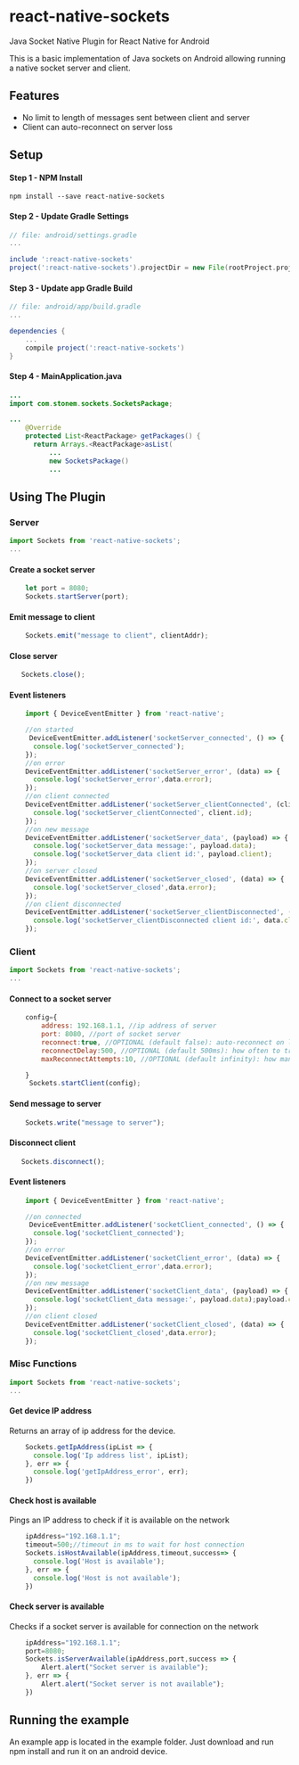 # react-native-sockets
Java Socket Native Plugin for React Native for Android

This is a basic implementation of Java sockets on Android allowing running a native socket server and client.


## Features
* No limit to length of messages sent between client and server
* Client can auto-reconnect on server loss

## Setup
#### Step 1 - NPM Install

```shell
npm install --save react-native-sockets
```
#### Step 2 - Update Gradle Settings

```gradle
// file: android/settings.gradle
...

include ':react-native-sockets'
project(':react-native-sockets').projectDir = new File(rootProject.projectDir, '../node_modules/react-native-sockets/android')
```

#### Step 3 - Update app Gradle Build

```gradle
// file: android/app/build.gradle
...

dependencies {
    ...
    compile project(':react-native-sockets')
}
```

#### Step 4 - MainApplication.java

```java
...
import com.stonem.sockets.SocketsPackage;

...
    @Override
    protected List<ReactPackage> getPackages() {
      return Arrays.<ReactPackage>asList(
          ...
          new SocketsPackage()
          ...
```


## Using The Plugin

### Server

```js
import Sockets from 'react-native-sockets';
...
```
#### Create a socket server
```js
    let port = 8080;
    Sockets.startServer(port);
```

#### Emit message to client
```js
    Sockets.emit("message to client", clientAddr);
```

#### Close server
```js
   Sockets.close();
```

#### Event listeners
```js
    import { DeviceEventEmitter } from 'react-native';

    //on started
     DeviceEventEmitter.addListener('socketServer_connected', () => {
      console.log('socketServer_connected');
    });
    //on error
    DeviceEventEmitter.addListener('socketServer_error', (data) => {
      console.log('socketServer_error',data.error);
    });
    //on client connected
    DeviceEventEmitter.addListener('socketServer_clientConnected', (client) => {
      console.log('socketServer_clientConnected', client.id);
    });
    //on new message
    DeviceEventEmitter.addListener('socketServer_data', (payload) => {
      console.log('socketServer_data message:', payload.data);
      console.log('socketServer_data client id:', payload.client);
    });
    //on server closed
    DeviceEventEmitter.addListener('socketServer_closed', (data) => {
      console.log('socketServer_closed',data.error);
    });
    //on client disconnected
    DeviceEventEmitter.addListener('socketServer_clientDisconnected', (data) => {
      console.log('socketServer_clientDisconnected client id:', data.client);
    });
```

### Client

```js
import Sockets from 'react-native-sockets';
...
```
#### Connect to a socket server
```js
    config={
        address: 192.168.1.1, //ip address of server
        port: 8080, //port of socket server
        reconnect:true, //OPTIONAL (default false): auto-reconnect on lost server
        reconnectDelay:500, //OPTIONAL (default 500ms): how often to try to auto-reconnect
        maxReconnectAttempts:10, //OPTIONAL (default infinity): how many time to attemp to auto-reconnect

    }
     Sockets.startClient(config);
```

#### Send message to server
```js
    Sockets.write("message to server");
```

#### Disconnect client
```js
   Sockets.disconnect();
```

#### Event listeners
```js
    import { DeviceEventEmitter } from 'react-native';

    //on connected
     DeviceEventEmitter.addListener('socketClient_connected', () => {
      console.log('socketClient_connected');
    });
    //on error
    DeviceEventEmitter.addListener('socketClient_error', (data) => {
      console.log('socketClient_error',data.error);
    });
    //on new message
    DeviceEventEmitter.addListener('socketClient_data', (payload) => {
      console.log('socketClient_data message:', payload.data);payload.client);
    });
    //on client closed
    DeviceEventEmitter.addListener('socketClient_closed', (data) => {
      console.log('socketClient_closed',data.error);
    });
```


### Misc Functions

```js
import Sockets from 'react-native-sockets';
...
```
#### Get device IP address
Returns an array of ip address for the device.
```js
    Sockets.getIpAddress(ipList => {
      console.log('Ip address list', ipList);  
    }, err => {
      console.log('getIpAddress_error', err);
    })
```

#### Check host is available
Pings an IP address to check if it is available on the network
```js
    ipAddress="192.168.1.1";
    timeout=500;//timeout in ms to wait for host connection
    Sockets.isHostAvailable(ipAddress,timeout,success=> {
      console.log('Host is available');  
    }, err => {
      console.log('Host is not available');
    })
```

#### Check server is available
Checks if a socket server is available for connection on the network
```js
    ipAddress="192.168.1.1";
    port=8080;
    Sockets.isServerAvailable(ipAddress,port,success => {
        Alert.alert("Socket server is available");
    }, err => {
        Alert.alert("Socket server is not available");
    })
```

## Running the example
An example app is located in the example folder. Just download and run npm install and run it on an android device.
